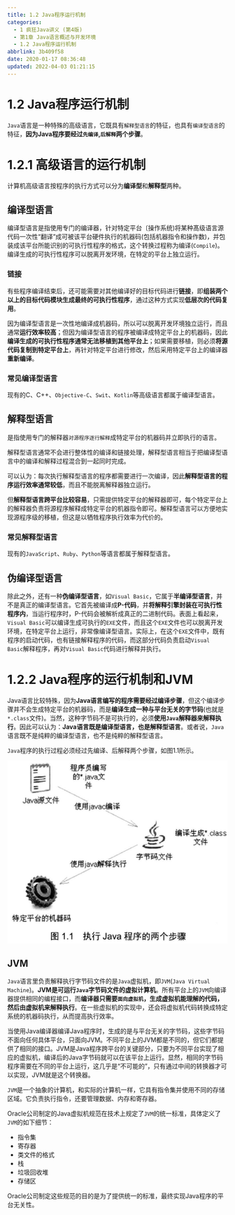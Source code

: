 ```yaml
---
title: 1.2 Java程序运行机制
categories: 
  - 1 疯狂Java讲义 (第4版)
  - 第1章 Java语言概述与开发环境
  - 1.2 Java程序运行机制
abbrlink: 3b409f58
date: 2020-01-17 08:36:48
updated: 2022-04-03 01:21:15
---
```

# 1.2 Java程序运行机制
`Java`语言是一种特殊的高级语言，它既具有`解释型语言`的特征，也具有`编译型语言`的特征，**因为Java程序要经过`先编译`,`后解释`两个步骤**。
# 1.2.1 高级语言的运行机制
计算机高级语言按程序的执行方式可以分为**编译型**和**解释型**两种。

## 编译型语言
编译型语言是指使用专门的编译器，针对特定平台〔操作系统)将某种髙级语言源代码一次性“翻译”成可被该平台硬件执行的机器码(包括机器指令和操作数)，并包装成该平台所能识别的可执行性程序的格式，这个转换过程称为编译(`Compile`)。编译生成的可执行性程序可以脱离开发环境，在特定的平台上独立运行。

### 链接
有些程序编译结束后，还可能需要对其他编译好的目标代码进行**链接**，即**组装两个以上的目标代码模块生成最终的可执行性程序**，通过这种方式实现**低层次的代码复用**。

因为编译型语言是一次性地编译成机器码，所以可以脱离开发环境独立运行，而且通常**运行效率较高**；但因为编译型语言的程序被编译成特定平台上的机器码，因此**编译生成的可执行性程序通常无法移植到其他平台上**；如果需要移植，则必须**将源代码复制到特定平台上**，再针对特定平台进行修改，然后采用特定平台上的编译器**重新编译**。

### 常见编译型语言
现有的C、C++、`Objective-C`、`Swit`、`Kotlin`等高级语言都属于编译型语言。
## 解释型语言
是指使用专门的解释器`对源程序逐行解释`成特定平台的机器码并立即执行的语言。

解释型语言通常不会进行整体性的编译和链接处理，解释型语言相当于把编译型语言中的编译和解释过程混合到一起同时完成。

可以认为：每次执行解释型语言的程序都需要进行一次编译，因此**解释型语言的程序运行效率通常较低**，而且不能脱离解释器独立运行。

但**解释型语言跨平台比较容易**，只需提供特定平台的解释器即可，每个特定平台上的解释器负责将源程序解释成特定平台的机器指令即可。解释型语言可以方便地实现源程序级的移植，但这是以牺牲程序执行效率为代价的。

### 常见解释型语言
现有的`JavaScript`、`Ruby`、`Python`等语言都属于解释型语言。

## 伪编译型语言
除此之外，还有一种**伪编译型语言**，如`Visual Basic`，它属于**半编译型语言**，并不是真正的编译型语言。它首先被编译成**P-代码**，并**将解释引擎封装在可执行性程序内**，当运行程序时，P-代码会被解析成真正的二进制代码。表面上看起来，`Visual Basic`可以编译生成可执行的`EXE`文件，而且这个`EXE`文件也可以脱离开发环境，在特定平台上运行，非常像编译型语言。实际上，在这个`EXE`文件中，既有程序的启动代码，也有链接解释程序的代码，而这部分代码负责启动`Visual Basic`解释程序，再对`Visual Basic`代码进行解释并执行。

# 1.2.2 Java程序的运行机制和JVM
Java语言比较特殊，因为**Java语言编写的程序需要经过编译步骤**，但这个编译步骤并不会生成特定平台的机器码，而是**编译生成一种与平台无关的字节码**(也就是`*.class`文件)。当然，这种字节码不是可执行的，必须**使用`Java`解释器来解释执行**。因此可以认为：**Java语言既是编译型语言，也是解释型语言**。或者说，`Java`语言既不是纯粹的编译型语言，也不是纯粹的解释型语言。

`Java`程序的执行过程必须经过先编译、后解释两个步骤，如图1.1所示。

![图1.1](https://raw.githubusercontent.com/lanlan2017/images/master/CrazyJavaHandout4/Chapter1/1.2.2/1.png)

## JVM
`Java`语言里负责解释执行字节码文件的是`Java`虚拟机，即`JVM`(`Java Virtual Machine`)。**JVM是可运行`Java`字节码文件的虚拟计算机**。所有平台上的`JVM`向编译器提供相同的编程接口，而**编译器只需要`面向虚拟机`，生成虚拟机能理解的代码，然后由虚拟机来解释执行**。在一些虚拟机的实现中，还会将虚拟机代码转换成特定系统的机器码执行，从而提高执行效率。

当使用Java编译器编译Java程序时，生成的是与平台无关的字节码，这些字节码不面向任何具体平台，只面向JVM。不同平台上的JVM都是不同的，但它们都提供了相同的接口。JVM是Java程序跨平台的关键部分，只要为不同平台实现了相应的虚拟机，编译后的Java字节码就可以在该平台上运行。显然，相同的字节码程序需要在不同的平台上运行，这几乎是“不可能的”，只有通过中间的转换器才可以实现，JVM就是这个转换器。

`JVM`是一个抽象的计算机，和实际的计算机一样，它具有指令集并使用不同的存储区域。它负责执行指令，还要管理数据、内存和寄存器。

Oracle公司制定的Java虚拟机规范在技术上规定了`JVM`的统一标准，具体定义了`JVM`的如下细节：
- 指令集
- 寄存器
- 类文件的格式
- 栈
- 垃圾回收堆
- 存储区

Oracle公司制定这些规范的目的是为了提供统一的标准，最终实现Java程序的平台无关性。
